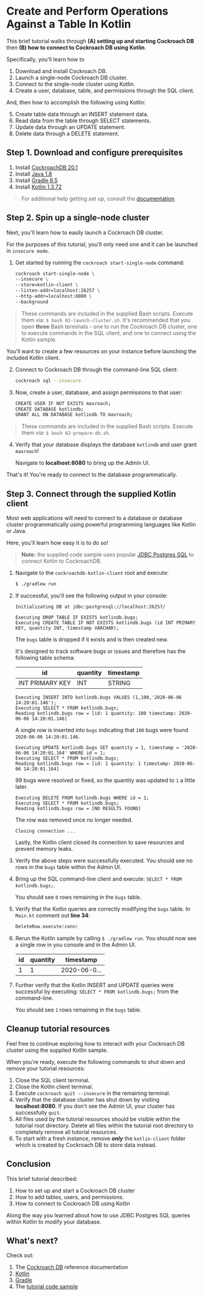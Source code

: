 # Create and Perform Operations Against a Table In Kotlin

This brief tutorial walks through **(A) setting up and starting Cockroach DB** then **(B) how to connect to Cockroach DB using Kotlin**.

Specifically, you'll learn how to

1. Download and install Cockroach DB.
1. Launch a single-node Cockroach DB cluster.
1. Connect to the single-node cluster using Kotlin.
1. Create a user, database, table, and permissions through the SQL client.

And, then how to accomplish the following using Kotlin:

5. Create table data through an INSERT statement data.
1. Read data from the table through SELECT statements.
1. Update data through an UPDATE statement.
1. Delete data through a DELETE statement.

## Step 1. Download and configure prerequisites

1. Install [CockroachDB 20.1](https://www.cockroachlabs.com/docs/stable/install-cockroachdb-mac.html)
1. Install [Java 1.8](https://www.oracle.com/java/technologies/javase-jre8-downloads.html)
1. Install [Gradle 6.5](https://gradle.org/)
1. Install [Kotlin 1.3.72](https://kotlinlang.org/)

> For additional help getting set up, consult the [documentation](https://www.cockroachlabs.com/docs/stable/).


## Step 2. Spin up a single-node cluster

Next, you'll learn how to easily launch a Cockroach DB cluster. 

For the purposes of this tutorial, you'll only need one and it can be launched in `insecure mode`.

1. Get started by running the `cockroach start-single-node` command:

    ```bash
    cockroach start-single-node \
    --insecure \
    --store=kotlin-client \
    --listen-addr=localhost:26257 \
    --http-addr=localhost:8080 \
    --background
    ```

> These commands are included in the supplied Bash scripts. Execute them via: `$ bash 01-launch-cluster.sh`.
> It's recommended that you open **three** Bash terminals - one to run the Cockroach DB cluster, one to execute commands in the SQL client, and one to connect using the Kotlin sample.

You'll want to create a few resources on your instance before launching the included Kotlin client.

2. Connect to Cockroach DB through the command-line SQL client:

    ```bash
    cockroach sql --insecure
    ```

3. Now, create a user, database, and assign permissions to that user:

    ```bash
    CREATE USER IF NOT EXISTS maxroach; 
    CREATE DATABASE kotlindb;
    GRANT ALL ON DATABASE kotlindb TO maxroach;
    ```

> These commands are included in the supplied Bash scripts. Execute them via: `$ bash 02-prepare-db.sh`.

4. Verify that your database displays the database `kotlindb` and user grant `maxroach`!

    Navigate to **localhost:8080** to bring up the Admin UI.

That's it! You're ready to connect to the database programmatically.

## Step 3. Connect through the supplied Kotlin client

Most web applications will need to connect to a database or database cluster programmatically using powerful programming languages like Kotlin or Java.

Here, you'll learn how easy it is to do so!

> **Note:** the supplied code sample uses popular [JDBC Postgres SQL](https://jdbc.postgresql.org/) to connect Kotlin to CockroachDB.

1. Navigate to the `cockroachdb-kotlin-client` root and execute:

    ```bash
    $ ./gradlew run
    ```

1. If successful, you'll see the following output in your console:

    ```plaintext
    Initializating DB at jdbc:postgresql://localhost:26257/

    Executing DROP TABLE IF EXISTS kotlindb.bugs;   
    Executing CREATE TABLE IF NOT EXISTS kotlindb.bugs (id INT PRIMARY KEY, quantity INT, timestamp VARCHAR);
    ```
    
    The `bugs` table is dropped if it exists and is then created new.

    It's designed to track software bugs or issues  and therefore has the following table schema:

    | id  | quantity  | timestamp  |
    |---|---|---|
    | INT PRIMARY KEY  | INT  | STRING  |

    ```plaintext
    Executing INSERT INTO kotlindb.bugs VALUES (1,100,'2020-06-06 14:20:01.146');
    Executing SELECT * FROM kotlindb.bugs;
    Reading kotlindb.bugs row = [id: 1 quantity: 100 timestamp: 2020-06-06 14:20:01.146]
    ```
    A single row is inserted into `bugs` indicating that `100` bugs were found `2020-06-06 14:20:01.146`.

    ```plaintext
    Executing UPDATE kotlindb.bugs SET quantity = 1, timestamp = '2020-06-06 14:20:01.164' WHERE id = 1;
    Executing SELECT * FROM kotlindb.bugs;
    Reading kotlindb.bugs row = [id: 1 quantity: 1 timestamp: 2020-06-06 14:20:01.164]
    ```
    99 bugs were resolved or fixed, so the quantity was updated to `1` a little later.

    ```plaintext
    Executing DELETE FROM kotlindb.bugs WHERE id = 1;
    Executing SELECT * FROM kotlindb.bugs;
    Reading kotlindb.bugs row = [NO RESULTS FOUND]
    ```
    The row was removed once no longer needed.

    ```plaintext
    Closing connection ...
    ```

    Lastly, the Kotlin client closed its connection to save resources and prevent memory leaks.

1. Verify the above steps were successfully executed. You should see no rows in the `bugs` table within the Admin UI.

1. Bring up the SQL command-line client and execute: `SELECT * FROM kotlindb.bugs;`. 

    You should see `0` rows remaining in the `bugs` table.

1. Verify that the Kotlin queries are correctly modifying the `bugs` table. In `Main.kt` comment out **line 34**:   

    ```kotlin
    DeleteRow.execute(conn)
    ```

1. Rerun the Kotlin sample by calling `$ ./gradlew run`. You should now see a single row in you console and in the Admin UI.

    | id  | quantity  | timestamp  |
    |---|---|---|
    | 1  | 1  | 2020-06-0... |

1. Further verify that the Kotlin INSERT and UPDATE queries were successful by executing: `SELECT * FROM kotlindb.bugs;` from the command-line. 

    You should see `1` rows remaining in the `bugs` table.

## Cleanup tutorial resources

Feel free to continue exploring how to interact with your Cockroach DB cluster using the supplied Kotlin sample.

When you're ready, execute the following commands to shut down and remove your tutorial resources:

1. Close the SQL client terminal.
1. Close the Kotlin client terminal.
1. Execute `cockroach quit --insecure` in the remaining terminal.
1. Verify that the database cluster has shut down by visiting **localhost:8080**. If you don't see the Admin UI, your cluster has successfully `quit`.
1. All files used by the tutorial resources should be visible within the tutorial root directory. Delete all files within the tutorial root directory to completely remove all tutorial resources.
1. To start with a fresh instance, remove ***only*** the `kotlin-client` folder which is created by Cockroach DB to store data instead.

## Conclusion

This brief tutorial described:

1. How to set up and start a Cockroach DB cluster
1. How to add tables, users, and permissions.
2. How to connect to Cockroach DB using Kotlin

Along the way you learned about how to use JDBC Postgres SQL queries within Kotlin to modify your database.

## What's next?

Check out:

1. The [Cockroach DB](https://www.cockroachlabs.com/docs/stable/) reference documentation
1. [Kotlin](https://kotlinlang.org/)
1. [Gradle](https://gradle.org/)
1. The [tutorial code sample]()